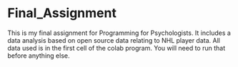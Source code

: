 # Final_Assignment
This is my final assignment for Programming for Psychologists. It includes a data analysis based on open source data relating to NHL player data.
All data used is in the first cell of the colab program. You will need to run that before anything else.
